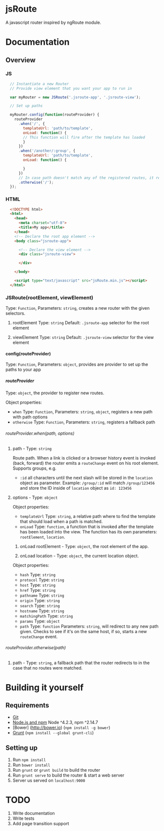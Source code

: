 # jsRoute

A javascript router inspired by ngRoute module.

# Documentation

## Overview

### JS

```javascript
  // Instantiate a new Router
  // Provide view element that you want your app to run in

  var myRouter = new JSRoute('.jsroute-app', '.jsroute-view');

  // Set up paths

  myRouter.config(function(routeProvider) {
    routeProvider
      .when('/', {
        templateUrl: 'path/to/template',
        onLoad: function() {
        // This function will fire after the template has loaded
        }
      })
      .when('/another/:group', {
        templateUrl: 'path/to/template',
        onLoad: function() {

        }
      })
      // In case path doesn't match any of the registered routes, it redirects to a another route
      .otherwise('/');
  });
```

### HTML

```html
  <!DOCTYPE html>
  <html>
    <head>
      <meta charset="utf-8">
      <title>My app</title>
    </head>
    <!-- Declare the root app element -->
    <body class="jsroute-app">

      <!-- Declare the view element -->
      <div class="jsroute-view">

      </div>

    </body>

    <script type="text/javascript" src="jsRoute.min.js"></script>
  </html>
```

### JSRoute(rootElement, viewElement)

Type: `Function`, Parameters: `string`, creates a new router with the given selectors.

  1. rootElement Type: `string` Default: `.jsroute-app` selector for the root element

  2. viewElement Type: `string` Default: `.jsroute-view` selector for the view element


#### config(routeProvider)

  Type: `Function`, Parameters: `object`, provides are provider to set up the paths to your app

##### routeProvider

  Type: `object`, the provider to register new routes.

  Object properties:

  - `when` Type: `Function`, Parameters: `string`, `object`, registers a new path with path options
  - `otherwise` Type: `Function`, Parameters: `string`, registers a fallback path

###### routeProvider.when(path, options)

  1. path - Type: `string`

     Route path. When a link is clicked or a browser history event is invoked (back, forward) the router emits a `routeChange` event on his root element. Supports groups, e.g.

     - `:id` all characters until the next slash will be stored in the `location` object as parameter. Example: `/group/:id` will match `/group/123456` and store the ID inside of `location` object as `id: 123456`

  2. options - Type: `object`

     Object properties:

     - `templateUrl` Type: `string`, a relative path where to find the template that should load when a path is matched.
     - `onLoad` Type: `function`, a function that is invoked after the template has been loaded into the view. The function has its own parameters: `rootElement`, `location`.

     1. onLoad rootElement - Type: `object`, the root element of the app.

     2. onLoad location - Type: `object`, the current location object.

       Object properties:

       - `hash` Type: `string`
       - `protocol` Type: `string`
       - `host` Type: `string`
       - `href` Type: `string`
       - `pathname` Type: `string`
       - `origin` Type: `string`
       - `search` Type: `string`
       - `hostname` Type: `string`
       - `matchingPath` Type: `string`
       - `params` Type: `object`
       - `path` Type: `function` Parameters: `string`, will redirect to any new path given. Checks to see if it's on the same host, if so, starts a new `routeChange` event.

###### routeProvider.otherwise(path)

  1. path - Type: `string`, a fallback path that the router redirects to in the case that no routes were matched.



# Building it yourself

## Requirements

- [Git](https://git-scm.com/)
- [Node.js and npm](nodejs.org) Node ^4.2.3, npm ^2.14.7
- [Bower] (http://bower.io) (`npm install -g bower`)
- [Grunt](http://gruntjs.com/) (`npm install --global grunt-cli`)


## Setting up

1. Run `npm install`
2. Run `bower install`
3. Run `grunt` or `grunt build` to build the router
4. Run `grunt serve` to build the router & start a web server
5. Server us served on `localhost:9000`

# TODO

1. Write documentation
2. Write tests
3. Add page transition support
